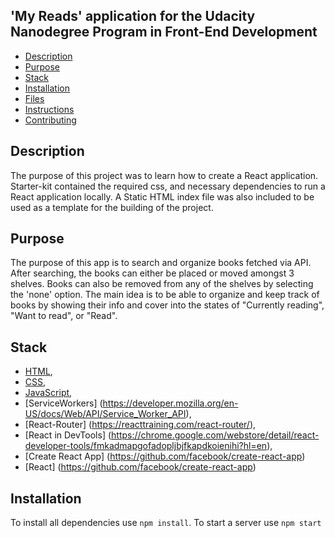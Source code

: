 ## 'My Reads' application for the Udacity Nanodegree Program in Front-End Development

* [Description](#description)
* [Purpose](#purpose)
* [Stack](#stack)
* [Installation](#installation)
* [Files](#files)
* [Instructions](#instructions)
* [Contributing](#contributing)

## Description
The purpose of this project was to learn how to create a React application. Starter-kit contained the required css, and necessary dependencies to run a React application locally. A Static HTML index file was also included to be used as a template for the building of the project. 

## Purpose
The purpose of this app is to search and organize books fetched via API. After searching, the books can either be placed or moved amongst 3 shelves. Books can also be removed from any of the shelves by selecting the 'none' option. The main idea is to be able to organize and keep track of books by showing their info and cover into the states of "Currently reading", "Want to read", or "Read".

## Stack
 * [HTML](https://developer.mozilla.org/en-US/docs/Glossary/HTML),
 * [CSS](https://developer.mozilla.org/en-US/docs/Glossary/CSS),
 * [JavaScript](https://developer.mozilla.org/en-US/docs/Web/JavaScript),
 * [ServiceWorkers] (https://developer.mozilla.org/en-US/docs/Web/API/Service_Worker_API),
 * [React-Router] (https://reacttraining.com/react-router/),
 * [React in DevTools] (https://chrome.google.com/webstore/detail/react-developer-tools/fmkadmapgofadopljbjfkapdkoienihi?hl=en),
 * [Create React App] (https://github.com/facebook/create-react-app)
 * [React] (https://github.com/facebook/create-react-app)

## Installation
To install all dependencies use `npm install`.
To start a server use `npm start`
